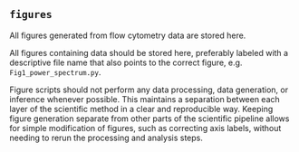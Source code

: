 ## `figures`

All figures generated from flow cytometry data are stored here.

All figures containing data should be stored here, preferably labeled with a descriptive file name that also points to the correct figure, e.g. `Fig1_power_spectrum.py`. 

Figure scripts should not perform any data processing, data generation, or inference whenever possible. This maintains a separation between each layer of the scientific method in a clear and reproducible way. Keeping figure generation separate from other parts of the scientific pipeline allows for simple modification of figures, such as correcting axis labels, without needing to rerun the processing and analysis steps.

